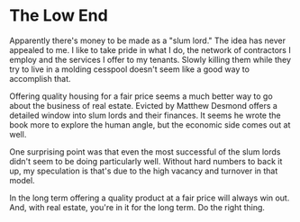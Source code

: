 # The Low End

Apparently there's money to be made as a "slum lord."  The idea has never appealed to me.  I like to take pride in what I do, the network of contractors I employ and the services I offer to my tenants.  Slowly killing them while they try to live in a molding cesspool doesn't seem like a good way to accomplish that.

Offering quality housing for a fair price seems a much better way to go about the business of real estate.  Evicted by Matthew Desmond offers a detailed window into slum lords and their finances.  It seems he wrote the book more to explore the human angle, but the economic side comes out at well.  

One surprising point was that even the most successful of the slum lords didn't seem to be doing particularly well.  Without hard numbers to back it up, my speculation is that's due to the high vacancy and turnover in that model.

In the long term offering a quality product at a fair price will always win out.  And, with real estate, you're in it for the long term.  Do the right thing.
